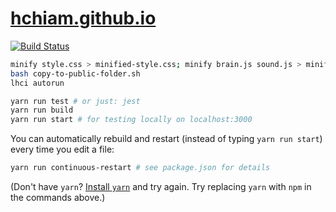 # [hchiam.github.io](https://hchiam.github.io)

[![Build Status](https://travis-ci.org/hchiam/hchiam.github.io.svg?branch=master)](https://travis-ci.org/hchiam/hchiam.github.io)

```bash
minify style.css > minified-style.css; minify brain.js sound.js > minified-code.js;
bash copy-to-public-folder.sh
lhci autorun
```

```bash
yarn run test # or just: jest
yarn run build
yarn run start # for testing locally on localhost:3000
```

You can automatically rebuild and restart (instead of typing `yarn run start`) every time you edit a file:

```bash
yarn run continuous-restart # see package.json for details
```

(Don't have `yarn`? [Install `yarn`](https://yarnpkg.com/en/docs/install) and try again. Try replacing `yarn` with `npm` in the commands above.)
